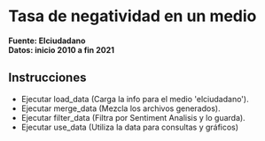 # Tasa de negatividad en un medio

<p>
<b>Fuente: Elciudadano</b><br>
<b>Datos: inicio 2010 a fin 2021</b>
</p>
<h2>Instrucciones</h2>
<ul>
<li>Ejecutar load_data (Carga la info para el medio 'elciudadano').</li>
<li>Ejecutar merge_data (Mezcla los archivos generados).</li>
<li>Ejecutar filter_data (Filtra por Sentiment Analisis y lo guarda).</li>
<li>Ejecutar use_data (Utiliza la data para consultas y gráficos)</li>
</ul>
